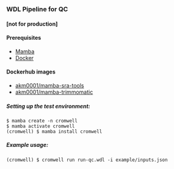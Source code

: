 ### WDL Pipeline for QC

#### [not for production]

#### Prerequisites
- [Mamba](https://mamba.readthedocs.io/en/latest/index.html)
- [Docker](https://www.docker.com/)


#### Dockerhub images
- [akm0001/mamba-sra-tools](https://hub.docker.com/r/akm0001/mamba-sra-tools)
- [akm0001/mamba-trimmomatic](https://hub.docker.com/r/akm0001/mamba-trimmomatic)

##### Setting up the test environment:

```{bash}
$ mamba create -n cromwell
$ mamba activate cromwell
(cromwell) $ mamba install cromwell
```

##### Example usage:

```{bash}
(cromwell) $ cromwell run run-qc.wdl -i example/inputs.json
```


